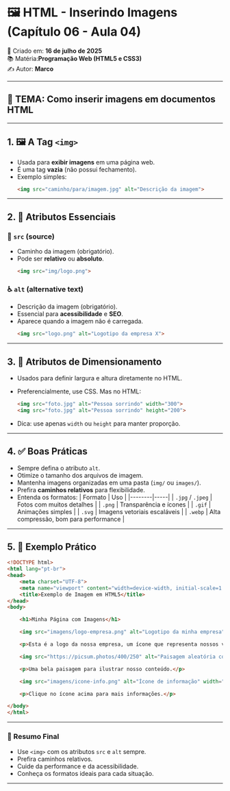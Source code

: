 
# 🖼️ HTML - Inserindo Imagens (Capítulo 06 - Aula 04)

📅 Criado em: **16 de julho de 2025**  
📚 Matéria:**Programação Web (HTML5 e CSS3)**  
✍️ Autor: **Marco**

---

## 🎯 TEMA: Como inserir imagens em documentos HTML

---

## 1. 🖼️ A Tag `<img>`

- Usada para **exibir imagens** em uma página web.
- É uma tag **vazia** (não possui fechamento).
- Exemplo simples:
  ```html
  <img src="caminho/para/imagem.jpg" alt="Descrição da imagem">
  ```

---

## 2. 🧩 Atributos Essenciais

### 🔗 `src` (source)
- Caminho da imagem (obrigatório).
- Pode ser **relativo** ou **absoluto**.
  ```html
  <img src="img/logo.png">
  ```

### ♿ `alt` (alternative text)
- Descrição da imagem (obrigatório).
- Essencial para **acessibilidade** e **SEO**.
- Aparece quando a imagem não é carregada.
  ```html
  <img src="logo.png" alt="Logotipo da empresa X">
  ```

---

## 3. 📏 Atributos de Dimensionamento

- Usados para definir largura e altura diretamente no HTML.
- Preferencialmente, use CSS. Mas no HTML:
  ```html
  <img src="foto.jpg" alt="Pessoa sorrindo" width="300">
  <img src="foto.jpg" alt="Pessoa sorrindo" height="200">
  ```

- Dica: use apenas `width` ou `height` para manter proporção.

---

## 4. ✅ Boas Práticas

- Sempre defina o atributo `alt`.
- Otimize o tamanho dos arquivos de imagem.
- Mantenha imagens organizadas em uma pasta (`img/` ou `images/`).
- Prefira **caminhos relativos** para flexibilidade.
- Entenda os formatos:
  | Formato | Uso |
  |--------|-----|
  | `.jpg` / `.jpeg` | Fotos com muitos detalhes |
  | `.png` | Transparência e ícones |
  | `.gif` | Animações simples |
  | `.svg` | Imagens vetoriais escaláveis |
  | `.webp` | Alta compressão, bom para performance |

---

## 5. 🧪 Exemplo Prático

```html
<!DOCTYPE html>
<html lang="pt-br">
<head>
    <meta charset="UTF-8">
    <meta name="viewport" content="width=device-width, initial-scale=1.0">
    <title>Exemplo de Imagem em HTML5</title>
</head>
<body>

    <h1>Minha Página com Imagens</h1>

    <img src="imagens/logo-empresa.png" alt="Logotipo da minha empresa" width="150">

    <p>Esta é a logo da nossa empresa, um ícone que representa nossos valores.</p>

    <img src="https://picsum.photos/400/250" alt="Paisagem aleatória com montanhas e rio" width="400" height="250">

    <p>Uma bela paisagem para ilustrar nosso conteúdo.</p>

    <img src="imagens/icone-info.png" alt="Ícone de informação" width="50">

    <p>Clique no ícone acima para mais informações.</p>

</body>
</html>
```

---

### 📌 Resumo Final

- Use `<img>` com os atributos `src` e `alt` sempre.
- Prefira caminhos relativos.
- Cuide da performance e da acessibilidade.
- Conheça os formatos ideais para cada situação.

---
